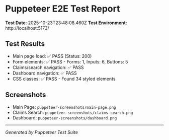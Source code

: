 # Puppeteer E2E Test Report

**Test Date**: 2025-10-23T23:48:08.460Z
**Test Environment**: http://localhost:5173/

## Test Results

- Main page load: ✅ PASS (Status: 200)
- Form elements: ✅ PASS - Forms: 1, Inputs: 6, Buttons: 5
- Claims/search navigation: ✅ PASS
- Dashboard navigation: ✅ PASS
- CSS classes: ✅ PASS - Found 34 styled elements

## Screenshots
- Main Page: `puppeteer-screenshots/main-page.png`
- Claims Search: `puppeteer-screenshots/claims-search.png`
- Dashboard: `puppeteer-screenshots/dashboard.png`

---
*Generated by Puppeteer Test Suite*
